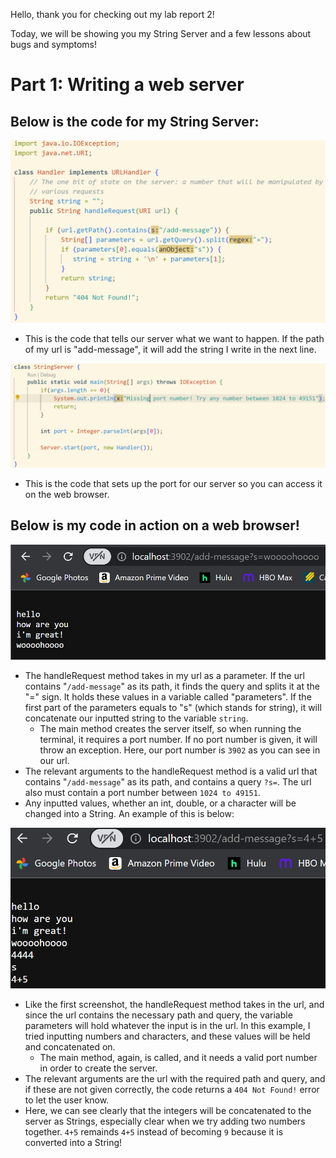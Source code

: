 Hello, thank you for checking out my lab report 2!

Today, we will be showing you my String Server and a few lessons about bugs and symptoms!

# Part 1: Writing a web server

## Below is the code for my String Server: 

![Image](CodeServer1.PNG)

  -  This is the code that tells our server what we want to happen. If the path of my url is "add-message", it will add the string I write in the next line. 

![Image](CodeServer2.PNG)

  - This is the code that sets up the port for our server so you can access it on the web browser. 

## Below is my code in action on a web browser!

![Image](ServerPrint.PNG)

- The handleRequest method takes in my url as a parameter. If the url contains "```/add-message```" as its path, it finds the query and splits it at the "=" sign. It holds these values in a variable called "parameters". If the first part of the parameters equals to "s" (which stands for string), it will concatenate our inputted string to the variable ```string```.
  - The main method creates the server itself, so when running the terminal, it requires a port number. If no port number is given, it will throw an exception. Here, our port number is ```3902``` as you can see in our url.
- The relevant arguments to the handleRequest method is a valid url that contains "```/add-message```" as its path, and contains a query ```?s=```. The url also must contain a port number between ```1024 to 49151```. 
- Any inputted values, whether an int, double, or a character will be changed into a String. An example of this is below:

![Image](ServerPrints.PNG)

- Like the first screenshot, the handleRequest method takes in the url, and since the url contains the necessary path and query, the variable parameters will hold whatever the input is in the url. In this example, I tried inputting numbers and characters, and these values will be held and concatenated on.
  - The main method, again, is called, and it needs a valid port number in order to create the server. 
- The relevant arguments are the url with the required path and query, and if these are not given correctly, the code returns a ```404 Not Found!``` error to let the user know. 
- Here, we can see clearly that the integers will be concatenated to the server as Strings, especially clear when we try adding two numbers together. ```4+5``` remainds ```4+5``` instead of becoming ```9``` because it is converted into a String!
